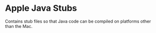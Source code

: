 # Apple Java Stubs
Contains stub files so that Java code can be compiled on platforms other than the Mac.

